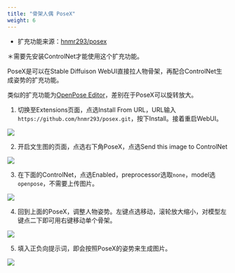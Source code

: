 ```yaml
---
title: "骨架人偶 PoseX"
weight: 6
---
```


- 扩充功能来源：[hnmr293/posex](https://github.com/hnmr293/posex)

＊需要先安装ControlNet才能使用这个扩充功能。

PoseX是可以在Stable Diffuison WebUI直接拉人物骨架，再配合ControlNet生成姿势的扩充功能。

类似的扩充功能为[OpenPose Editor](https://github.com/fkunn1326/openpose-editor)，差别在于PoseX可以旋转放大。

1. 切换至Extensions页面，点选Install From URL，URL输入`https://github.com/hnmr293/posex.git`，按下Install。接着重启WebUI。

![](../../../images/posex-1.webp)

2. 开启文生图的页面，点选右下角PoseX，点选Send this image to ControlNet

![](../../../images/posex-2.webp)

3. 在下面的ControlNet，点选Enabled，preprocessor选取`none`，model选`openpose`，不需要上传图片。

![](../../../images/posex-3.webp)

4. 回到上面的PoseX，调整人物姿势。左键点选移动，滚轮放大缩小，对模型左键点二下即可用右键移动单个骨架。

![](../../../images/posex-4.webp)

5. 填入正负向提示词，即会按照PoseX的姿势来生成图片。

![](../../../images/posex-5.webp)

